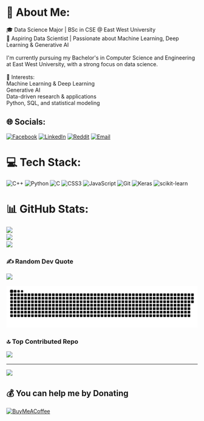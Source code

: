 # 💫 About Me:
🎓 Data Science Major | BSc in CSE @ East West University<br>🚀 Aspiring Data Scientist | Passionate about Machine Learning, Deep Learning & Generative AI<br><br>I'm currently pursuing my Bachelor's in Computer Science and Engineering at East West University, with a strong focus on data science.<br><br>📌 Interests:<br>Machine Learning & Deep Learning<br>Generative AI<br>Data-driven research & applications<br>Python, SQL, and statistical modeling


## 🌐 Socials:
[![Facebook](https://img.shields.io/badge/Facebook-1877F2?style=for-the-badge&logo=facebook&logoColor=white)](https://www.facebook.com/SR.SEAM?mibextid=LQQJ4d)
[![LinkedIn](https://img.shields.io/badge/LinkedIn-0077B5?style=for-the-badge&logo=linkedin&logoColor=white)](https://www.linkedin.com/in/SR.SEAM?mibextid=LQQJ4d)
[![Reddit](https://img.shields.io/badge/Reddit-FF4500?style=for-the-badge&logo=reddit&logoColor=white)](https://reddit.com/user/SR_SEAM)
[![Email](https://img.shields.io/badge/Email-D14836?style=for-the-badge&logo=gmail&logoColor=white)](mailto:sihabbinsarwar007@gmail.com)




# 💻 Tech Stack:
![C++](https://img.shields.io/badge/c++-%2300599C.svg?style=for-the-badge&logo=c%2B%2B&logoColor=white)
![Python](https://img.shields.io/badge/python-%2314354C.svg?style=for-the-badge&logo=python&logoColor=white)
![C](https://img.shields.io/badge/c-%2300599C.svg?style=for-the-badge&logo=c&logoColor=white)
![CSS3](https://img.shields.io/badge/css3-%231572B6.svg?style=for-the-badge&logo=css3&logoColor=white)
![JavaScript](https://img.shields.io/badge/javascript-%23323330.svg?style=for-the-badge&logo=javascript&logoColor=%23F7DF1E)
![Git](https://img.shields.io/badge/git-%23F05033.svg?style=for-the-badge&logo=git&logoColor=white)
![Keras](https://img.shields.io/badge/Keras-%23D00000.svg?style=for-the-badge&logo=Keras&logoColor=white)
![scikit-learn](https://img.shields.io/badge/scikit--learn-%23F7931E.svg?style=for-the-badge&logo=scikit-learn&logoColor=white)


# 📊 GitHub Stats:
![](https://github-readme-stats.vercel.app/api?username=SRSEAM007&theme=vision-friendly-dark&hide_border=true&include_all_commits=true&count_private=true)<br/>
![](https://nirzak-streak-stats.vercel.app/?user=SRSEAM007&theme=vision-friendly-dark&hide_border=true)<br/>
![](https://github-readme-stats.vercel.app/api/top-langs/?username=SRSEAM007&theme=vision-friendly-dark&hide_border=true&include_all_commits=true&count_private=true&layout=compact)

### ✍️ Random Dev Quote
![](https://quotes-github-readme.vercel.app/api?type=horizontal&theme=radical)

![snake gif](https://github.com/SRSEAM007/SRSEAM007/blob/output/github-snake-dark.svg)

### 🔝 Top Contributed Repo
![](https://github-contributor-stats.vercel.app/api?username=SRSEAM007&limit=5&theme=dark&combine_all_yearly_contributions=true)

---
[![](https://visitcount.itsvg.in/api?id=SRSEAM007&icon=0&color=10)](https://visitcount.itsvg.in)

  ## 💰 You can help me by Donating
  [![BuyMeACoffee](https://img.shields.io/badge/Buy%20Me%20a%20Coffee-ffdd00?style=for-the-badge&logo=buy-me-a-coffee&logoColor=black)](https://buymeacoffee.com/SRSEAM) 

  
<!-- Proudly created with GPRM ( https://gprm.itsvg.in ) -->
